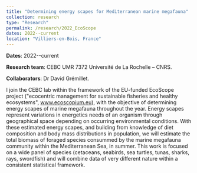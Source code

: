 ```yaml
---
title: "Determining energy scapes for Mediterranean marine megafauna"
collection: research
type: "Research"
permalink: /research/2022_EcoScope
dates: 2022--current
location: "Villiers-en-Bois, France"
---
```


**Dates**: 2022--current

**Research team**: CEBC UMR 7372 Université de La Rochelle – CNRS. 

**Collaborators**: Dr David Grémillet. 

I join the CEBC lab within the framework of the EU-funded EcoScope project ("ecocentric management for sustainable fisheries and healthy ecosystems", www.ecoscopium.eu), with the objective of determining energy scapes of marine megafauna throughout the year. Energy scapes represent variations in energetics needs of an organism through geographical space depending on occurring environmental conditions. With these estimated energy scapes, and building from knowledge of diet composition and body mass distributions in population, we will estimate the total biomass of foraged species consummed by the marine megafauna community within the Mediterranean Sea, in summer. This work is focused on a wide panel of species (cetaceans, seabirds, sea turtles, tunas, sharks, rays, swordfish) and will combine data of very different nature within a consistent statistical framework. 
